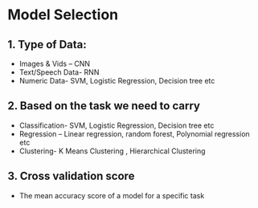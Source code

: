 # Model Selection

 ## 1. Type of Data:

- Images & Vids – CNN
- Text/Speech Data- RNN
- Numeric Data- SVM, Logistic Regression, Decision tree etc

## 2. Based on the task we need to carry

- Classification- SVM, Logistic Regression, Decision tree etc
- Regression – Linear regression, random forest, Polynomial regression etc
- Clustering- K Means Clustering , Hierarchical Clustering

## 3. Cross validation score
- The mean accuracy score of a model for a specific task
